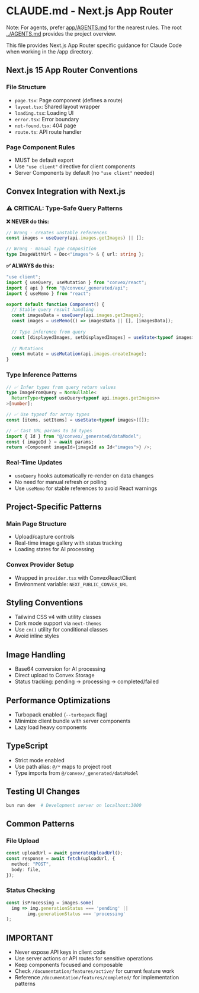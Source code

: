 # CLAUDE.md - Next.js App Router

Note: For agents, prefer [app/AGENTS.md](./AGENTS.md) for the nearest rules. The root [../AGENTS.md](../AGENTS.md) provides the project overview.

This file provides Next.js App Router specific guidance for Claude Code when working in the /app directory.

## Next.js 15 App Router Conventions

### File Structure
- `page.tsx`: Page component (defines a route)
- `layout.tsx`: Shared layout wrapper
- `loading.tsx`: Loading UI
- `error.tsx`: Error boundary
- `not-found.tsx`: 404 page
- `route.ts`: API route handler

### Page Component Rules
- MUST be default export
- Use `"use client"` directive for client components
- Server Components by default (no `"use client"` needed)

## Convex Integration with Next.js

### ⚠️ CRITICAL: Type-Safe Query Patterns

**❌ NEVER do this:**
```typescript
// Wrong - creates unstable references
const images = useQuery(api.images.getImages) || [];

// Wrong - manual type composition
type ImageWithUrl = Doc<"images"> & { url: string };
```

**✅ ALWAYS do this:**
```typescript
"use client";
import { useQuery, useMutation } from "convex/react";
import { api } from "@/convex/_generated/api";
import { useMemo } from "react";

export default function Component() {
  // Stable query result handling
  const imagesData = useQuery(api.images.getImages);
  const images = useMemo(() => imagesData || [], [imagesData]);
  
  // Type inference from query
  const [displayedImages, setDisplayedImages] = useState<typeof images>([]);
  
  // Mutations
  const mutate = useMutation(api.images.createImage);
}
```

### Type Inference Patterns
```typescript
// ✅ Infer types from query return values
type ImageFromQuery = NonNullable<
  ReturnType<typeof useQuery<typeof api.images.getImages>>
>[number];

// ✅ Use typeof for array types
const [items, setItems] = useState<typeof images>([]);

// ✅ Cast URL params to Id types
import { Id } from "@/convex/_generated/dataModel";
const { imageId } = await params;
return <Component imageId={imageId as Id<"images">} />;
```

### Real-Time Updates
- `useQuery` hooks automatically re-render on data changes
- No need for manual refresh or polling
- Use `useMemo` for stable references to avoid React warnings

## Project-Specific Patterns

### Main Page Structure
- Upload/capture controls
- Real-time image gallery with status tracking
- Loading states for AI processing

### Convex Provider Setup
- Wrapped in `provider.tsx` with ConvexReactClient
- Environment variable: `NEXT_PUBLIC_CONVEX_URL`

## Styling Conventions
- Tailwind CSS v4 with utility classes
- Dark mode support via `next-themes`
- Use `cn()` utility for conditional classes
- Avoid inline styles

## Image Handling
- Base64 conversion for AI processing
- Direct upload to Convex Storage
- Status tracking: pending → processing → completed/failed

## Performance Optimizations
- Turbopack enabled (`--turbopack` flag)
- Minimize client bundle with server components
- Lazy load heavy components

## TypeScript
- Strict mode enabled
- Use path alias: `@/*` maps to project root
- Type imports from `@/convex/_generated/dataModel`

## Testing UI Changes
```bash
bun run dev  # Development server on localhost:3000
```

## Common Patterns

### File Upload
```typescript
const uploadUrl = await generateUploadUrl();
const response = await fetch(uploadUrl, {
  method: "POST",
  body: file,
});
```

### Status Checking
```typescript
const isProcessing = images.some(
  img => img.generationStatus === 'pending' || 
        img.generationStatus === 'processing'
);
```

## IMPORTANT
- Never expose API keys in client code
- Use server actions or API routes for sensitive operations
- Keep components focused and composable
- Check `/documentation/features/active/` for current feature work
- Reference `/documentation/features/completed/` for implementation patterns